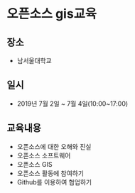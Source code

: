 ﻿# 오픈소스 gis교육
## 장소
* 남서울대학교

## 일시
* 2019년 7월 2일 ~ 7월 4일(10:00~17:00)

## 교육내용
* 오픈소스에 대한 오해와 진실
* 오픈소스 소프트웨어
* 오픈소스 GIS
* 오픈소스 활동에 참여하기
* Github를 이용하여 협업하기
